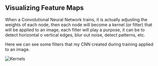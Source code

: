 ## Visualizing Feature Maps

When a Convolutional Neural Network trains, it is actually adjusting the weights of each node, then each node will become a kernel (or filter) that will be applied to an image, each filter will play a purpose, it can be to detect horizontal o vertical edges, blur out noise, detect patterns, etc.

Here we can see some filters that my CNN created during training applied to an image.


![Kernels](https://github.com/george-studenko/100_Days_of_ML_Code/blob/master/resources/kernels.png "Kernels applied to an image")